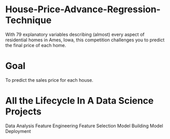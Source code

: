 # House-Price-Advance-Regression-Technique
With 79 explanatory variables describing (almost) every aspect of residential homes in Ames, Iowa, this competition challenges you to predict the final price of each home.

# Goal
To predict the sales price for each house.

# All the Lifecycle In A Data Science Projects
Data Analysis
Feature Engineering
Feature Selection
Model Building
Model Deployment
